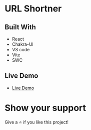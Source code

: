 # URL Shortner

## Built With

- React
- Chakra-UI
- VS code
- Vite
- SWC

## Live Demo

- [Live Demo]()

# Show your support

Give a ⭐ if you like this project!
